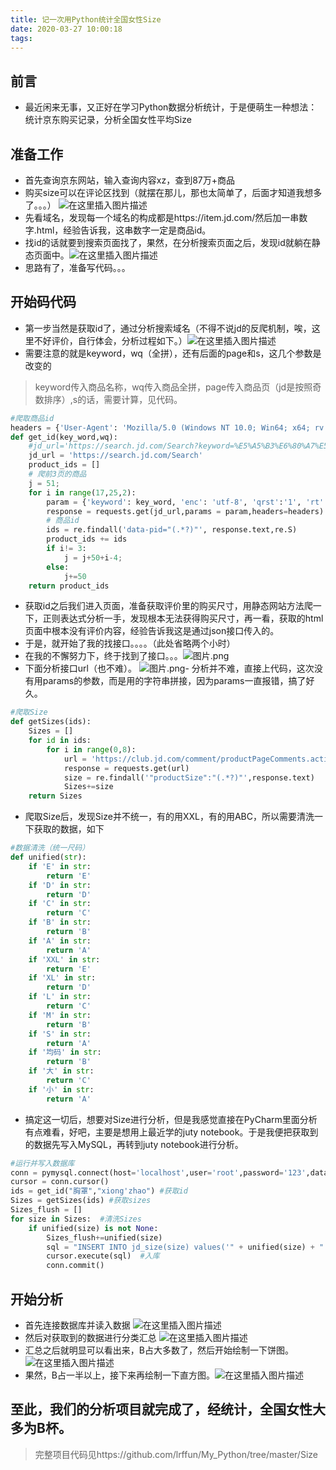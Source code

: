 ```yaml
---
title: 记一次用Python统计全国女性Size
date: 2020-03-27 10:00:18
tags:
---
```

## 前言
 - 最近闲来无事，又正好在学习Python数据分析统计，于是便萌生一种想法：统计京东购买记录，分析全国女性平均Size

## 准备工作
- 首先查询京东网站，输入查询内容xz，查到87万+商品
- 购买size可以在评论区找到（就摆在那儿，那也太简单了，后面才知道我想多了。。。）
![在这里插入图片描述](https://img-blog.csdnimg.cn/20200327095835323.png)
- 先看域名，发现每一个域名的构成都是https://item.jd.com/然后加一串数字.html，经验告诉我，这串数字一定是商品id。
- 找id的话就要到搜索页面找了，果然，在分析搜索页面之后，发现id就躺在静态页面中。![在这里插入图片描述](https://img-blog.csdnimg.cn/20200327095929529.png?x-oss-process=image/watermark,type_ZmFuZ3poZW5naGVpdGk,shadow_10,text_aHR0cHM6Ly9ibG9nLmNzZG4ubmV0L3dlaXhpbl80NDM3MTg0Mg==,size_16,color_FFFFFF,t_70)
- 思路有了，准备写代码。。。

## 开始码代码
- 第一步当然是获取id了，通过分析搜索域名（不得不说jd的反爬机制，唉，这里不好评价，自行体会，分析过程如下。）![在这里插入图片描述](https://img-blog.csdnimg.cn/2020032709595885.png?x-oss-process=image/watermark,type_ZmFuZ3poZW5naGVpdGk,shadow_10,text_aHR0cHM6Ly9ibG9nLmNzZG4ubmV0L3dlaXhpbl80NDM3MTg0Mg==,size_16,color_FFFFFF,t_70)
- 需要注意的就是keyword，wq（全拼），还有后面的page和s，这几个参数是改变的
> keyword传入商品名称，wq传入商品全拼，page传入商品页（jd是按照奇数排序）,s的话，需要计算，见代码。
```python
#爬取商品id
headers = {'User-Agent': 'Mozilla/5.0 (Windows NT 10.0; Win64; x64; rv:75.0) Gecko/20100101 Firefox/75.0'}
def get_id(key_word,wq):
    #jd_url='https://search.jd.com/Search?keyword=%E5%A5%B3%E6%80%A7%E5%86%85%E8%A1%A3&enc=utf-8&wq=%E5%A5%B3%E6%80%A7nei%27yi&pvid=fafd7af082734ae1a4a6cb674f98b2e4'
    jd_url = 'https://search.jd.com/Search'
    product_ids = []
    # 爬前3页的商品
    j = 51;
    for i in range(17,25,2):
        param = {'keyword': key_word, 'enc': 'utf-8', 'qrst':'1', 'rt':1, 'stop':1, 'vt':2, 'wq':wq, 'page':i, 's':j, 'click':0}
        response = requests.get(jd_url,params = param,headers=headers)
        # 商品id
        ids = re.findall('data-pid="(.*?)"', response.text,re.S)
        product_ids += ids
        if i!= 3:
            j = j+50+i-4;
        else:
            j+=50
    return product_ids
```
- 获取id之后我们进入页面，准备获取评价里的购买尺寸，用静态网站方法爬一下，正则表达式分析一手，发现根本无法获得购买尺寸，再一看，获取的html页面中根本没有评价内容，经验告诉我这是通过json接口传入的。
- 于是，就开始了我的找接口。。。。（此处省略两个小时）
- 在我的不懈努力下，终于找到了接口。。。![图片.png](https://imgconvert.csdnimg.cn/aHR0cHM6Ly9pLmxvbGkubmV0LzIwMjAvMDMvMjcvbFZrUVNMZ2hLQ0dudHF2LnBuZw?x-oss-process=image/format,png)
- 下面分析接口url（也不难）。
![图片.png](https://imgconvert.csdnimg.cn/aHR0cHM6Ly9pLmxvbGkubmV0LzIwMjAvMDMvMjcvR0JPVjJiSHl0OEF4cDRuLnBuZw?x-oss-process=image/format,png)- 分析并不难，直接上代码，这次没有用params的参数，而是用的字符串拼接，因为params一直报错，搞了好久。

```python
#爬取Size
def getSizes(ids):
    Sizes = []
    for id in ids:
        for i in range(0,8):
            url = 'https://club.jd.com/comment/productPageComments.action?callback=fetchJSON_comment98&productId='+id+'&score=0&sortType=5&page='+str(i)+'&pageSize=10&isShadowSku=0&fold=1'
            response = requests.get(url)
            size = re.findall('"productSize":"(.*?)"',response.text)
            Sizes+=size
    return Sizes
```
- 爬取Size后，发现Size并不统一，有的用XXL，有的用ABC，所以需要清洗一下获取的数据，如下

```python
#数据清洗（统一尺码）
def unified(str):
    if 'E' in str:
        return 'E'
    if 'D' in str:
        return 'D'
    if 'C' in str:
        return 'C'
    if 'B' in str:
        return 'B'
    if 'A' in str:
        return 'A'
    if 'XXL' in str:
        return 'E'
    if 'XL' in str:
        return 'D'
    if 'L' in str:
        return 'C'
    if 'M' in str:
        return 'B'
    if 'S' in str:
        return 'A'
    if '均码' in str:
        return 'B'
    if '大' in str:
        return 'C'
    if '小' in str:
        return 'A'
```
- 搞定这一切后，想要对Size进行分析，但是我感觉直接在PyCharm里面分析有点难看，好吧，主要是想用上最近学的juty notebook。于是我便把获取到的数据先写入MySQL，再转到juty notebook进行分析。

```python
#运行并写入数据库
conn = pymysql.connect(host='localhost',user='root',password='123',database='size',port=3306) #连接数据库
cursor = conn.cursor()
ids = get_id("胸罩","xiong'zhao") #获取id
Sizes = getSizes(ids) #获取sizes
Sizes_flush = [] 
for size in Sizes:  #清洗Sizes
    if unified(size) is not None:
        Sizes_flush+=unified(size)
        sql = "INSERT INTO jd_size(size) values('" + unified(size) + "');"
        cursor.execute(sql)  #入库
        conn.commit()
```
## 开始分析
- 首先连接数据库并读入数据
![在这里插入图片描述](https://img-blog.csdnimg.cn/20200327093937468.png?x-oss-process=image/watermark,type_ZmFuZ3poZW5naGVpdGk,shadow_10,text_aHR0cHM6Ly9ibG9nLmNzZG4ubmV0L3dlaXhpbl80NDM3MTg0Mg==,size_16,color_FFFFFF,t_70)
- 然后对获取到的数据进行分类汇总
![在这里插入图片描述](https://img-blog.csdnimg.cn/20200327094126886.png?x-oss-process=image/watermark,type_ZmFuZ3poZW5naGVpdGk,shadow_10,text_aHR0cHM6Ly9ibG9nLmNzZG4ubmV0L3dlaXhpbl80NDM3MTg0Mg==,size_16,color_FFFFFF,t_70)
- 汇总之后就明显可以看出来，B占大多数了，然后开始绘制一下饼图。![在这里插入图片描述](https://img-blog.csdnimg.cn/20200327094236284.png?x-oss-process=image/watermark,type_ZmFuZ3poZW5naGVpdGk,shadow_10,text_aHR0cHM6Ly9ibG9nLmNzZG4ubmV0L3dlaXhpbl80NDM3MTg0Mg==,size_16,color_FFFFFF,t_70)
- 果然，B占一半以上，接下来再绘制一下直方图。![在这里插入图片描述](https://img-blog.csdnimg.cn/20200327094332838.png?x-oss-process=image/watermark,type_ZmFuZ3poZW5naGVpdGk,shadow_10,text_aHR0cHM6Ly9ibG9nLmNzZG4ubmV0L3dlaXhpbl80NDM3MTg0Mg==,size_16,color_FFFFFF,t_70)
## 至此，我们的分析项目就完成了，经统计，全国女性大多为B杯。
> 完整项目代码见https://github.com/lrffun/My_Python/tree/master/Size
